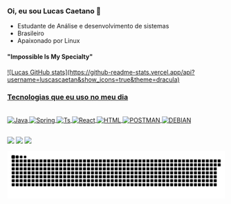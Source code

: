 ### Oi, eu sou Lucas Caetano 👋
- Estudante de Análise e desenvolvimento de sistemas
- Brasileiro
- Apaixonado por Linux 
#### "Impossible Is My Specialty"
<div>
  <a href="https://github.com/lucascaetan"> 
  ![Lucas GitHub stats](https://github-readme-stats.vercel.app/api?username=luscascaetan&show_icons=true&theme=dracula)
</div> 
  
### Tecnologias que eu uso no meu dia
  
<div style="display: inline_block"><br>
  <img align="center" alt="Java" src="https://img.shields.io/badge/Java-ED8B00?style=for-the-badge&logo=java&logoColor=white">
  <img align="center" alt="Spring" src="https://img.shields.io/badge/Spring-6DB33F?style=for-the-badge&logo=spring&logoColor=white">
  <img align="center" alt="Ts" src="https://img.shields.io/badge/TypeScript-007ACC?style=for-the-badge&logo=typescript&logoColor=white">
  <img align="center" alt="React"  src="https://img.shields.io/badge/React-20232A?style=for-the-badge&logo=react&logoColor=61DAFB">
  <img align="center" alt="HTML" src="https://img.shields.io/badge/HTML5-E34F26?style=for-the-badge&logo=html5&logoColor=white">
  <img align="center" alt="POSTMAN" src="https://img.shields.io/badge/Postman-FF6C37?style=for-the-badge&logo=Postman&logoColor=white">
  <img align="center" alt="DEBIAN" src="https://img.shields.io/badge/Debian-A81D33?style=for-the-badge&logo=debian&logoColor=white">
</div>
  
 ##
  
  <div>
  <a href="https://www.instagram.com/itslucascosta/" target="_blank"><img src="https://img.shields.io/badge/-Instagram-%23E4405F?style=for-the-badge&logo=instagram&logoColor=white" target="_blank"></a>
  <a href = "mailto:lucascostacaetanofla@gmail.com"><img src="https://img.shields.io/badge/-Gmail-%23333?style=for-the-badge&logo=gmail&logoColor=white" target="_blank"></a> 
  <a href="https://www.linkedin.com/in/lucas-costa-caetano-66a7a2158/" target="_blank"><img src="https://img.shields.io/badge/-LinkedIn-%230077B5?style=for-the-badge&logo=linkedin&logoColor=white" target="_blank"></a>
    
   ![Snake animation](https://github.com/gabrieltav/gabrieltav/blob/output/github-contribution-grid-snake.svg)
  
  </div>

